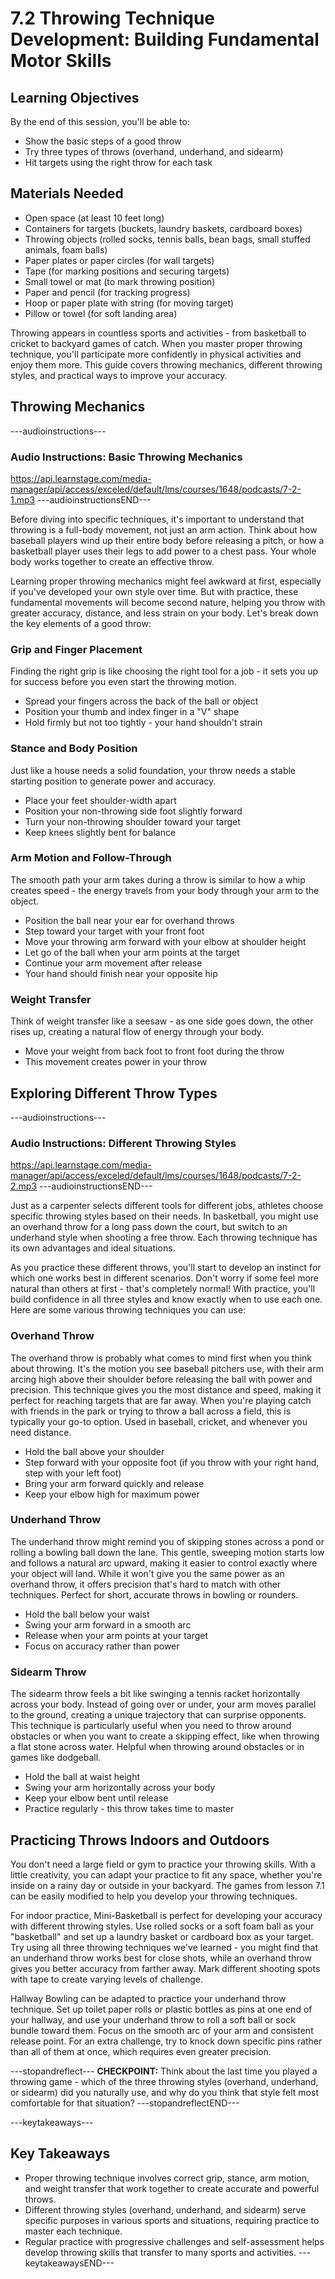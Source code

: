 # 7.2  Throwing Technique Development: Building Fundamental Motor Skills

## Learning Objectives

By the end of this session, you'll be able to:

- Show the basic steps of a good throw
- Try three types of throws (overhand, underhand, and sidearm)
- Hit targets using the right throw for each task

## Materials Needed
- Open space (at least 10 feet long)
- Containers for targets (buckets, laundry baskets, cardboard boxes)
- Throwing objects (rolled socks, tennis balls, bean bags, small stuffed animals, foam balls)
- Paper plates or paper circles (for wall targets)
- Tape (for marking positions and securing targets)
- Small towel or mat (to mark throwing position)
- Paper and pencil (for tracking progress)
- Hoop or paper plate with string (for moving target)
- Pillow or towel (for soft landing area)

Throwing appears in countless sports and activities - from basketball to cricket to backyard games of catch. When you master proper throwing technique, you'll participate more confidently in physical activities and enjoy them more. This guide covers throwing mechanics, different throwing styles, and practical ways to improve your accuracy.

## Throwing Mechanics
---audioinstructions---
### Audio Instructions: Basic Throwing Mechanics
https://api.learnstage.com/media-manager/api/access/exceled/default/lms/courses/1648/podcasts/7-2-1.mp3
---audioinstructionsEND---

Before diving into specific techniques, it's important to understand that throwing is a full-body movement, not just an arm action. Think about how baseball players wind up their entire body before releasing a pitch, or how a basketball player uses their legs to add power to a chest pass. Your whole body works together to create an effective throw.

Learning proper throwing mechanics might feel awkward at first, especially if you've developed your own style over time. But with practice, these fundamental movements will become second nature, helping you throw with greater accuracy, distance, and less strain on your body. Let's break down the key elements of a good throw:

### Grip and Finger Placement

Finding the right grip is like choosing the right tool for a job - it sets you up for success before you even start the throwing motion.

- Spread your fingers across the back of the ball or object
- Position your thumb and index finger in a "V" shape
- Hold firmly but not too tightly - your hand shouldn't strain

### Stance and Body Position

Just like a house needs a solid foundation, your throw needs a stable starting position to generate power and accuracy.

- Place your feet shoulder-width apart
- Position your non-throwing side foot slightly forward
- Turn your non-throwing shoulder toward your target
- Keep knees slightly bent for balance

### Arm Motion and Follow-Through

The smooth path your arm takes during a throw is similar to how a whip creates speed - the energy travels from your body through your arm to the object.

- Position the ball near your ear for overhand throws
- Step toward your target with your front foot
- Move your throwing arm forward with your elbow at shoulder height
- Let go of the ball when your arm points at the target
- Continue your arm movement after release
- Your hand should finish near your opposite hip

### Weight Transfer

Think of weight transfer like a seesaw - as one side goes down, the other rises up, creating a natural flow of energy through your body.

- Move your weight from back foot to front foot during the throw
- This movement creates power in your throw

## Exploring Different Throw Types

---audioinstructions---
### Audio Instructions: Different Throwing Styles
https://api.learnstage.com/media-manager/api/access/exceled/default/lms/courses/1648/podcasts/7-2-2.mp3
---audioinstructionsEND---

Just as a carpenter selects different tools for different jobs, athletes choose specific throwing styles based on their needs. In basketball, you might use an overhand throw for a long pass down the court, but switch to an underhand style when shooting a free throw. Each throwing technique has its own advantages and ideal situations.

As you practice these different throws, you'll start to develop an instinct for which one works best in different scenarios. Don't worry if some feel more natural than others at first - that's completely normal! With practice, you'll build confidence in all three styles and know exactly when to use each one. Here are some various throwing techniques you can use:

### Overhand Throw

The overhand throw is probably what comes to mind first when you think about throwing. It's the motion you see baseball pitchers use, with their arm arcing high above their shoulder before releasing the ball with power and precision. This technique gives you the most distance and speed, making it perfect for reaching targets that are far away. When you're playing catch with friends in the park or trying to throw a ball across a field, this is typically your go-to option. Used in baseball, cricket, and whenever you need distance.

- Hold the ball above your shoulder
- Step forward with your opposite foot (if you throw with your right hand, step with your left foot)
- Bring your arm forward quickly and release
- Keep your elbow high for maximum power

### Underhand Throw

The underhand throw might remind you of skipping stones across a pond or rolling a bowling ball down the lane. This gentle, sweeping motion starts low and follows a natural arc upward, making it easier to control exactly where your object will land. While it won't give you the same power as an overhand throw, it offers precision that's hard to match with other techniques. Perfect for short, accurate throws in bowling or rounders.

- Hold the ball below your waist
- Swing your arm forward in a smooth arc
- Release when your arm points at your target
- Focus on accuracy rather than power

### Sidearm Throw

The sidearm throw feels a bit like swinging a tennis racket horizontally across your body. Instead of going over or under, your arm moves parallel to the ground, creating a unique trajectory that can surprise opponents. This technique is particularly useful when you need to throw around obstacles or when you want to create a skipping effect, like when throwing a flat stone across water. Helpful when throwing around obstacles or in games like dodgeball.

- Hold the ball at waist height
- Swing your arm horizontally across your body
- Keep your elbow bent until release
- Practice regularly - this throw takes time to master

## Practicing Throws Indoors and Outdoors

You don't need a large field or gym to practice your throwing skills. With a little creativity, you can adapt your practice to fit any space, whether you're inside on a rainy day or outside in your backyard. The games from lesson 7.1 can be easily modified to help you develop your throwing techniques.

For indoor practice, Mini-Basketball is perfect for developing your accuracy with different throwing styles. Use rolled socks or a soft foam ball as your "basketball" and set up a laundry basket or cardboard box as your target. Try using all three throwing techniques we've learned - you might find that an underhand throw works best for close shots, while an overhand throw gives you better accuracy from farther away. Mark different shooting spots with tape to create varying levels of challenge.

Hallway Bowling can be adapted to practice your underhand throw technique. Set up toilet paper rolls or plastic bottles as pins at one end of your hallway, and use your underhand throw to roll a soft ball or sock bundle toward them. Focus on the smooth arc of your arm and consistent release point. For an extra challenge, try to knock down specific pins rather than all of them at once, which requires even greater precision.

---stopandreflect---
**CHECKPOINT:** Think about the last time you played a throwing game - which of the three throwing styles (overhand, underhand, or sidearm) did you naturally use, and why do you think that style felt most comfortable for that situation?
---stopandreflectEND---

---keytakeaways---
## Key Takeaways

- Proper throwing technique involves correct grip, stance, arm motion, and weight transfer that work together to create accurate and powerful throws.
- Different throwing styles (overhand, underhand, and sidearm) serve specific purposes in various sports and situations, requiring practice to master each technique.
- Regular practice with progressive challenges and self-assessment helps develop throwing skills that transfer to many sports and activities.
---keytakeawaysEND---
